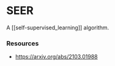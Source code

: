 # SEER

A [[self-supervised_learning]] algorithm.

### Resources

- https://arxiv.org/abs/2103.01988